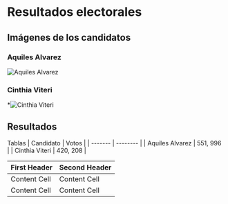 # Resultados electorales 

## Imágenes de los candidatos
### Aquiles Alvarez
![Aquiles Alvarez](https://gk.city/wp-content/uploads/2022/07/quien-es-aquiles-alvarez-candidato-alcaldia-guayaquil.jpeg)
### Cinthia Viteri
*![Cinthia Viteri](https://upload.wikimedia.org/wikipedia/commons/b/be/Cynthia_Viteri_2023.jpg)

## Resultados 

Tablas 
| Candidato | Votos   |
| ------- | -------- |
| Aquiles Alvarez  | 551, 996   |
| Cinthia Viteri   | 420, 208   |


| First Header  | Second Header |
| ------------- | ------------- |
| Content Cell  | Content Cell  |
| Content Cell  | Content Cell  |
